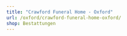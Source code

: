 ```yaml
---
title: "Crawford Funeral Home - Oxford"
url: /oxford/crawford-funeral-home-oxford/
shop: Bestattungen
---
```

